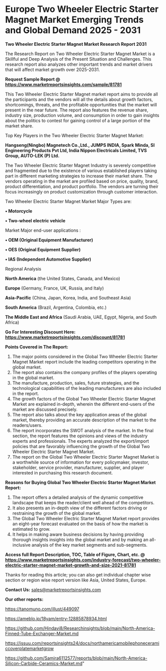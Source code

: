  # Europe Two Wheeler Electric Starter Magnet Market Emerging Trends and Global Demand 2025 - 2031

<strong>Two Wheeler Electric Starter Magnet Market Research Report 2031</strong>

The Research Report on Two Wheeler Electric Starter Magnet Market is a Skillful and Deep Analysis of the Present Situation and Challenges. This research report also analyzes other important trends and market drivers that will affect market growth over 2025-2031.

<strong>Request Sample Report @ <a href=https://www.marketreportsinsights.com/sample/81781>https://www.marketreportsinsights.com/sample/81781</a></strong>

This Two Wheeler Electric Starter Magnet market report aims to provide all the participants and the vendors will all the details about growth factors, shortcomings, threats, and the profitable opportunities that the market will present in the near future. The report also features the revenue share, industry size, production volume, and consumption in order to gain insights about the politics to contest for gaining control of a large portion of the market share.

Top Key Players in the Two Wheeler Electric Starter Magnet Market:

<strong>Hangseng(Ningbo) Magnetech Co.,Ltd., JUMPS INDIA, Spark Minda, SI Engineering Products Pvt Ltd, India Nippon Electricals Limited, TVS Group, AUTO-LEK (P) Ltd.</strong>

The Two Wheeler Electric Starter Magnet Industry is severely competitive and fragmented due to the existence of various established players taking part in different marketing strategies to increase their market share. The vendors operating in the market are profiled based on price, quality, brand, product differentiation, and product portfolio. The vendors are turning their focus increasingly on product customization through customer interaction.

Two Wheeler Electric Starter Magnet Market Major Types are:

<strong>• Motorcycle 

• Two-wheel electric vehicle</strong>

Market Major end-user applications :

<strong>• OEM (Original Equipment Manufacturer)

• OES (Original Equipment Supplier)

• IAS (Independent Automotive Supplier)</strong>

Regional Analysis

</u><strong><b>North America</b></strong> (the United States, Canada, and Mexico)

<strong><b>Europe </b></strong>(Germany, France, UK, Russia, and Italy)

<strong><b>Asia-Pacific</b></strong> (China, Japan, Korea, India, and Southeast Asia)

<strong><b>South America</b></strong> (Brazil, Argentina, Colombia, etc.)

<strong><b>The Middle East and Africa</b></strong> (Saudi Arabia, UAE, Egypt, Nigeria, and South Africa)

<strong>Go For Interesting Discount Here: <a href=https://www.marketreportsinsights.com/discount/81781>https://www.marketreportsinsights.com/discount/81781</a></strong>

<strong>Points Covered in The Report:</strong>
<ol>
  <li>The major points considered in the Global Two Wheeler Electric Starter Magnet Market report include the leading competitors operating in the global market.</li>
  <li>The report also contains the company profiles of the players operating in the global market.</li>
  <li>The manufacture, production, sales, future strategies, and the technological capabilities of the leading manufacturers are also included in the report.</li>
  <li>The growth factors of the Global Two Wheeler Electric Starter Magnet Market are explained in-depth, wherein the different end-users of the market are discussed precisely.</li>
  <li>The report also talks about the key application areas of the global market, thereby providing an accurate description of the market to the readers/users.</li>
  <li>The report incorporates the SWOT analysis of the market. In the final section, the report features the opinions and views of the industry experts and professionals. The experts analyzed the export/import policies that are favorably influencing the growth of the Global Two Wheeler Electric Starter Magnet Market.</li>
  <li>The report on the Global Two Wheeler Electric Starter Magnet Market is a worthwhile source of information for every policymaker, investor, stakeholder, service provider, manufacturer, supplier, and player interested in purchasing this research document.</li>
</ol>
<strong>Reasons for Buying Global Two Wheeler Electric Starter Magnet Market Report:</strong>

<ol>
  <li>The report offers a detailed analysis of the dynamic competitive landscape that keeps the reader/client well ahead of the competitors.</li>
  <li>It also presents an in-depth view of the different factors driving or restraining the growth of the global market.</li>
  <li>The Global Two Wheeler Electric Starter Magnet Market report provides an eight-year forecast evaluated on the basis of how the market is estimated to grow.</li>
  <li>It helps in making aware business decisions by having providing thorough insights insights into the global market and by making an all-inclusive analysis of the key market segments and sub-segments.</li>
</ol>
<strong>Access full Report Description, TOC, Table of Figure, Chart, etc. @ <a href=https://www.marketreportsinsights.com/industry-forecast/two-wheeler-electric-starter-magnet-market-growth-and-size-2021-81781>https://www.marketreportsinsights.com/industry-forecast/two-wheeler-electric-starter-magnet-market-growth-and-size-2021-81781</a></strong>


Thanks for reading this article; you can also get individual chapter wise section or region wise report version like Asia, United States, Europe.

<strong>Contact Us:</strong>
sales@marketreportsinsights.com

<strong>Our other reports:</strong>

<a href=https://tanomuno.com/illust/449097>https://tanomuno.com/illust/449097</a>

<a href=https://ameblo.jp/18yam/entry-12885878934.html>https://ameblo.jp/18yam/entry-12885878934.html</a>

<a href=https://github.com/Hindavi8/Researchinsights/blob/main/North-America-Finned-Tube-Exchanger-Market.md>https://github.com/Hindavi8/Researchinsights/blob/main/North-America-Finned-Tube-Exchanger-Market.md</a>

<a href=https://issuu.com/reportsinsights24/docs/northamericamobilephoneceramiccoverplatemarketgrow>https://issuu.com/reportsinsights24/docs/northamericamobilephoneceramiccoverplatemarketgrow</a>

<a href=https://github.com/Samira6112577/reports/blob/main/North-America-Silicon-Carbide-Ceramics-Market.md>https://github.com/Samira6112577/reports/blob/main/North-America-Silicon-Carbide-Ceramics-Market.md</a>"
